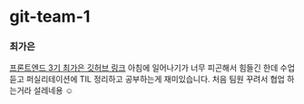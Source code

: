 # git-team-1

### 최가은

[프론트엔드 3기 최가은 깃허브 링크](https://github.com/gaeunchoi)
아침에 일어나기가 너무 피곤해서 힘들긴 한데 수업 듣고 퍼실리테이션에 TIL 정리하고 공부하는게 재미있습니다.
처음 팀원 꾸려서 협업 하는거라 설레네용 ☺️
